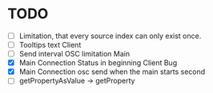 # TODO

- [ ] Limitation, that every source index can only exist once.
- [ ] Tooltips text Client
- [ ] Send interval OSC limitation Main
- [x] Main Connection Status in beginning Client Bug
- [x] Main Connection osc send when the main starts second
- [ ] getPropertyAsValue -> getProperty